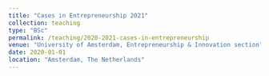 ```yaml
---
title: "Cases in Entrepreneurship 2021"
collection: teaching
type: "BSc"
permalink: /teaching/2020-2021-cases-in-entrepreneurship
venue: "University of Amsterdam, Entrepreneurship & Innovation section"
date: 2020-01-01
location: "Amsterdam, The Netherlands"
---
```

